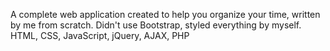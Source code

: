A complete web application created to help you organize your time, written by me from scratch. Didn't use Bootstrap, styled everything by myself. HTML, CSS, JavaScript, jQuery, AJAX, PHP
